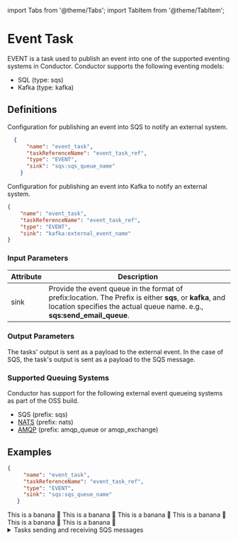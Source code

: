 import Tabs from '@theme/Tabs';
import TabItem from '@theme/TabItem';

# Event Task

EVENT is a task used to publish an event into one of the supported eventing systems in Conductor. Conductor supports the following eventing models:
* SQL (type: sqs)
* Kafka (type: kafka)

## Definitions

Configuration for publishing an event into SQS to notify an external system.

```json
  {
      "name": "event_task",
      "taskReferenceName": "event_task_ref",
      "type": "EVENT",
      "sink": "sqs:sqs_queue_name"
    }
```

Configuration for publishing an event into Kafka to notify an external system.

```json
{
    "name": "event_task",
    "taskReferenceName": "event_task_ref",
    "type": "EVENT",
    "sink": "kafka:external_event_name"
}
```

### Input Parameters

| Attribute | Description |
| --------- | ----------- |
| sink | Provide the event queue in the format of prefix:location. The Prefix is either **sqs**, or **kafka**, and location specifies the actual queue name. e.g., **sqs:send_email_queue**.

### Output Parameters

The tasks' output is sent as a payload to the external event. In the case of SQS, the task's output is sent as a payload to the SQS message.

### Supported Queuing Systems​

Conductor has support for the following external event queueing systems as part of the OSS build.

* SQS (prefix: sqs)
* [NATS](https://github.com/Netflix/conductor-community/tree/main/event-queue) (prefix: nats)
* [AMQP](https://github.com/Netflix/conductor-community/tree/main/event-queue/amqp) (prefix: amqp_queue or amqp_exchange)

## Examples

<Tabs>
<TabItem value="UI" label="UI">
</TabItem>
 <TabItem value="JSON" lable="JSON">

 ```json
 {
      "name": "event_task",
      "taskReferenceName": "event_task_ref",
      "type": "EVENT",
      "sink": "sqs:sqs_queue_name"
    }
```

</TabItem>
<TabItem value="Java" label="Java">
This is a banana 🍌
</TabItem>
<TabItem value="Python" label="Python">
  This is a banana 🍌
</TabItem>
<TabItem value="Golang" label="Golang">
    This is a banana 🍌
</TabItem>
<TabItem value="CSharp" label="CSharp">
  This is a banana 🍌
</TabItem>
<TabItem value="clojure" label="Clojure">
    This is a banana 🍌
</TabItem>
<TabItem value="Javascript" label="Javascript">
    This is a banana 🍌
</TabItem>
</Tabs>


<details><summary>Tasks sending and receiving SQS messages</summary>

Amazon's Simple Queueing Service (SQS) is a handy way to send messages across systems.  SQS support is included in Conductor but requires a few changes to the Conductor instance to work properly.

In this example, we will:

* Configure Conductor for SQS messaging 
* Set up an SQS message queue at AWS
* Build a workflow with an EVENT task that sends messages to our SQS queue.
* Add an EVENT to Conductor that will complete a WAIT event in the same workflow.

In this way, this example follows the path of an SQS message from creation in Conductor to AWS and then back into Conductor.

**Configuring Conductor for SQS**

In your instance of Conductor, we will need to edit a few configurations:

1. First edit  `/server/src/main/resources/application.properties` (around line 60).  The default queue type may be set to SQS, but we must enable the queues and establish which AWS account is to be used:

```java
# Default event queue type to listen on for wait task
conductor.default-event-queue.type=sqs
conductor.event-queues.sqs.enabled=true
conductor.event-queues.sqs.authorized-accounts={your AWS account number}
```

2. Second, in `annotations-processor/awssqs-event-queue/src/main/java/com/netflix/conductor/SQSEventQueueConfiguration.java`, add the following Bean:

```java
    @Bean
    AWSCredentialsProvider createAWSCredentialsProvider() {
        return new DefaultAWSCredentialsProviderChain();
    }

```

**AWS Environmental Variables**

You'll need to set 4 AWS environmental variables on the machine running Conductor. From your AWS account, you can copy three of the credentials:

```bash
export AWS_ACCESS_KEY_ID="{key_id}"
export AWS_SECRET_ACCESS_KEY="{access_key}"
export AWS_SESSION_TOKEN="{token_value}}"
```

You'll also want to set your AWS region
```bash
export  AWS_REGION = "{the region you are setting up the queue in}"
```


**Creating an SQS Queue**

In your AWS account, open Amazon SQS (search for it in the search bar) and choose `Create queue`. Create a queue by entering a name and scrolling to the bottom to `create queue`.  Your new queue will appear in the queue list in a minute or so.

<p align="center"><img src="/content/img/sqs_queue_list.jpg" alt="filtered SQS queue list" width="800" style={{paddingBottom: 40, paddingTop: 40}} /></p>

**Building your workflow**

Now we will build a workflow to send and receive the SQS messages.  You can find the JSON on the [Orkes Playground](https://play.orkes.io/WorkflowDef/event_testing).

<p align="center"><img src="/content/img/sqs-workflow.png" alt="workflow sending and receiving tasks" width="50%" height="auto" style={{paddingBottom: 40, paddingTop: 40}} /></p>

This workflow has two forks: 

* On the left fork, there is just one task `task_1`.  It is a WAIT task, waiting for a message from the SQS server.
> Note: for the SQS message to COMPLETE the task, we'll need to create a Conductor EVENT.
* The right fork has two tasks. `task_2` is also a WAIT task, but it just waits for 10s before completing and moving the workflow ahead.  On the completion of `task_2`, the EVENT task `send_sqs_messsage` fires.

The reason for the delay in `task_2` is to ensure that `task_1` is initialized and waiting for the event to come in before the SQS message is sent out.

Here's the definition of `send_sqs_message`:

```json
{
    "name": "send_sqs_message",
    "taskReferenceName": "send_sqs_message_ref",
    "inputParameters": {},
    "type": "EVENT",
    "sink": "sqs:conductor_doug_testing"
    }

```

When this fires, a message is sent to the `conductor_doug_testing` SQS queue at AWS.  We could send data on the inputParameters, if desired.

Here is the default payload sent to AWS in the SQS message

```json
{
        "workflowType":"event_testing",
        "correlationId":null,
        "workflowVersion":1,
        "asyncComplete":false,
        "workflowInstanceId":"266ac320-7179-4a11-908e-0758458037a1",
        "sink":"sqs:conductor_doug_testing"
        }
```

It is important to note that we have the workflow name and the workflowInstanceId for the specific invocation of the workflow.

We are almost there.  If we run this workflow now - the right side of the FORK would complete, but there is no EVENT to tell Conductor how to complete `task_1`.

**Adding an Event**

To add an event, use the `POST /api/event/` endpoint.  Here's the body used in this example:

```json
{
  "name": "complete_task_event",
  "event": "sqs:conductor_doug_testing",
  "actions": [
    {
      "action": "complete_task",
      "complete_task": {
        "workflowId": "${workflowInstanceId}",
		"taskRefName": "task_1_ref",
        "input": {
        }
      }
    }
  ],
  "active": true
}
```

We have named the event `complete_task_event` and the event is a message from our SQS message queue `sqs:conductor_doug_testing`.  The action is `complete_task`, and we want to complete task_ref_1 from the workflowInstanceId that is in the body of the SQS message.

When we invoke the workflow:

<p align="center"><img src="/content/img/sqs-workflow-start.png" alt="startung the SQS workflow" width="500" style={{paddingBottom: 40, paddingTop: 40}} /></p>

Both task_1 and task_2 are IN_PROGRESS.  

<p align="center"><img src="/content/img/sqs-workflow-task2-complete.png" alt="wait task complete sqs task about to fire" width="500" style={{paddingBottom: 40, paddingTop: 40}} /></p>

Once the WAIT poll task completes task_2, the SQS task fires and sends a message to AWS.  You can poll for messages in your SQS queue (in your queue - click "send/receive messages" and there is a "poll for tasks" button) and see the message pass through:

<p align="center"><img src="/content/img/sqs_workflow_message_queue.jpg" alt="SQS message arriving at AWS on it's way to task_1" width="800" style={{paddingBottom: 40, paddingTop: 40}} /></p>

This message triggers our EVENT, and the event COMPLETES `task_1`.

<p align="center"><img src="/content/img/sqs-workflow-complete.png" alt="completed workflow upon arrival of the SQS message to the event" width="500" style={{paddingBottom: 40, paddingTop: 40}} /></p>

There we have it.  We have configured Conductor to send and receive SQS messages to our AWS instance. We built an EVENT task to send the messages and created an event listener to receive events from AWS and perform actions in our workflow (In this case, sending a COMPLETED status to a WAIT task.)

</details>
